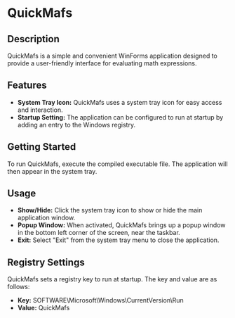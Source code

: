 # QuickMafs

## Description
QuickMafs is a simple and convenient WinForms application designed to provide a user-friendly interface for evaluating math expressions.

## Features
- **System Tray Icon:** QuickMafs uses a system tray icon for easy access and interaction.
- **Startup Setting:** The application can be configured to run at startup by adding an entry to the Windows registry.

## Getting Started
To run QuickMafs, execute the compiled executable file. The application will then appear in the system tray.

## Usage
- **Show/Hide:** Click the system tray icon to show or hide the main application window.
- **Popup Window:** When activated, QuickMafs brings up a popup window in the bottom left corner of the screen, near the taskbar.
- **Exit:** Select "Exit" from the system tray menu to close the application.

## Registry Settings
QuickMafs sets a registry key to run at startup. The key and value are as follows:
- **Key:** SOFTWARE\\Microsoft\\Windows\\CurrentVersion\\Run
- **Value:** QuickMafs
